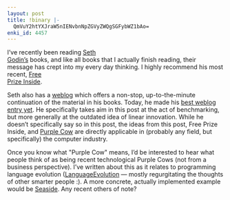```yaml
---
layout: post
title: !binary |-
  QmVuY2htYXJraW5nIENvbnNpZGVyZWQgSGFybWZ1bAo=
enki_id: 4457
---
```


I’ve recently been reading <a href="http://sethgodin.com">Seth  
Godin’s</a> books, and like all books that I actually finish reading,
their  
message has crept into my every day thinking. I highly recommend his
most  
recent, <a
href="http://www.amazon.com/exec/obidos/dt/assoc/tg/aa/xml/assoc/-/1591840414/permissionmarket/ref%3Dac%5Fbb6%5F%2C%5Famazon/102-0400087-9791323">Free  
Prize Inside</a>.

<p>
Seth also has a <a href="http://sethgodin.typepad.com">weblog</a>
which  
offers a non-stop, up-to-the-minute continuation of the material in
his  
books. Today, he made his <a
href="http://sethgodin.typepad.com/seths_blog/2004/05/the_curse_of_gr.html">best  
weblog entry yet</a>. He specifically takes aim in this post at the act
of  
benchmarking, but more generally at the outdated idea of linear
innovation.  
While he doesn’t specifically say so in this post, the ideas from  
this post, Free Prize Inside, and <a
href="http://www.amazon.com/exec/obidos/tg/detail/-/159184021X/qid=1086035550/sr=8-1/ref=pd_ka_1/102-0400087-9791323?v=glance&s=books&n=507846">Purple  
Cow</a> are directly applicable in (probably any field, but
specifically)  
the computer industry.

</p>
<p>
Once you know what "Purple Cow&quot; means, I’d be interested to  
hear what people think of as being recent technological Purple Cows
(not  
from a business perspective). I’ve written about this as it relates  
to programming language evolution (<a
href="index.cgi/Computing/Programming/LanguageEvolution.html,v">LanguageEvolution</a>  
— mostly regurgitating the thoughts of other smarter people :). A  
more concrete, actually implemented example would be <a
href="http://www.beta4.com/seaside2/">Seaside</a>. Any recent others
of  
note?

</p>
